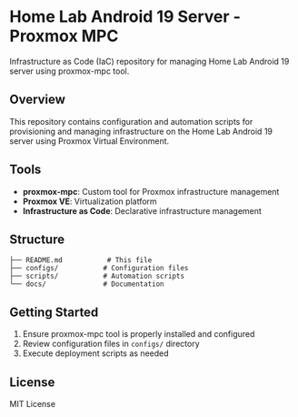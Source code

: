 # Home Lab Android 19 Server - Proxmox MPC

Infrastructure as Code (IaC) repository for managing Home Lab Android 19 server using proxmox-mpc tool.

## Overview

This repository contains configuration and automation scripts for provisioning and managing infrastructure on the Home Lab Android 19 server using Proxmox Virtual Environment.

## Tools

- **proxmox-mpc**: Custom tool for Proxmox infrastructure management
- **Proxmox VE**: Virtualization platform
- **Infrastructure as Code**: Declarative infrastructure management

## Structure

```
├── README.md           # This file
├── configs/           # Configuration files
├── scripts/           # Automation scripts
└── docs/              # Documentation
```

## Getting Started

1. Ensure proxmox-mpc tool is properly installed and configured
2. Review configuration files in `configs/` directory
3. Execute deployment scripts as needed

## License

MIT License